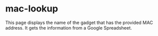 # mac-lookup
This page displays the name of the gadget that has the provided MAC address. It gets the information from a Google Spreadsheet.

